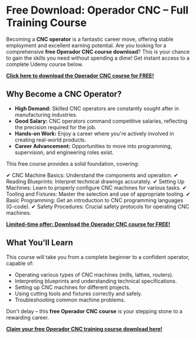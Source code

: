 # Free Download: Operador CNC – Full Training Course

Becoming a **CNC operator** is a fantastic career move, offering stable employment and excellent earning potential. Are you looking for a comprehensive **free Operador CNC course download**? This is your chance to gain the skills you need without spending a dime! Get instant access to a complete Udemy course below.

[**Click here to download the Operador CNC course for FREE!**](https://udemywork.com/operador-cnc)

## Why Become a CNC Operator?

*   **High Demand:** Skilled CNC operators are constantly sought after in manufacturing industries.
*   **Good Salary:** CNC operators command competitive salaries, reflecting the precision required for the job.
*   **Hands-on Work:** Enjoy a career where you're actively involved in creating real-world products.
*   **Career Advancement:** Opportunities to move into programming, supervision, and engineering roles exist.

This free course provides a solid foundation, covering:

✔ CNC Machine Basics: Understand the components and operation.
✔ Reading Blueprints: Interpret technical drawings accurately.
✔ Setting Up Machines: Learn to properly configure CNC machines for various tasks.
✔ Tooling and Fixtures: Master the selection and use of appropriate tooling.
✔ Basic Programming: Get an introduction to CNC programming languages (G-code).
✔ Safety Procedures: Crucial safety protocols for operating CNC machines.

[**Limited-time offer: Download the Operador CNC course for FREE!**](https://udemywork.com/operador-cnc)

## What You'll Learn

This course will take you from a complete beginner to a confident operator, capable of:

*   Operating various types of CNC machines (mills, lathes, routers).
*   Interpreting blueprints and understanding technical specifications.
*   Setting up CNC machines for different projects.
*   Using cutting tools and fixtures correctly and safely.
*   Troubleshooting common machine problems.

Don't delay – this **free Operador CNC course** is your stepping stone to a rewarding career.

[**Claim your free Operador CNC training course download here!**](https://udemywork.com/operador-cnc)
